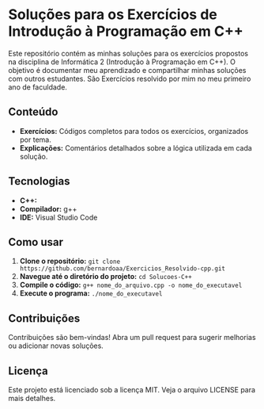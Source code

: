 # Soluções para os Exercícios de Introdução à Programação em C++

Este repositório contém as minhas soluções para os exercícios propostos na disciplina de Informática 2 (Introdução à Programação em C++). O objetivo é documentar meu aprendizado e compartilhar minhas soluções com outros estudantes. São Exercícios resolvido por mim no meu primeiro ano de faculdade.

## Conteúdo
* **Exercícios:** Códigos completos para todos os exercícios, organizados por tema.
* **Explicações:** Comentários detalhados sobre a lógica utilizada em cada solução.

## Tecnologias
* **C++:**
* **Compilador:** g++
* **IDE:** Visual Studio Code

## Como usar
1. **Clone o repositório:** `git clone https://github.com/bernardoaa/Exercicios_Resolvido-cpp.git`
2. **Navegue até o diretório do projeto:** `cd Solucoes-C++`
3. **Compile o código:** `g++ nome_do_arquivo.cpp -o nome_do_executavel`
4. **Execute o programa:** `./nome_do_executavel`

## Contribuições
Contribuições são bem-vindas! Abra um pull request para sugerir melhorias ou adicionar novas soluções.

## Licença
Este projeto está licenciado sob a licença MIT. Veja o arquivo LICENSE para mais detalhes.
